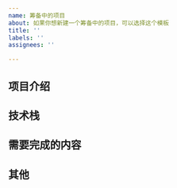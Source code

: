 ```yaml
---
name: 筹备中的项目
about: 如果你想新建一个筹备中的项目，可以选择这个模板
title: ''
labels: ''
assignees: ''

---
```


## 项目介绍
<!-- 请用简洁的语言介绍一下你的项目 -->

## 技术栈
<!-- 请用简洁的语言介绍一下本项目需要的技术栈 -->

## 需要完成的内容
<!-- 请用简洁的语言介绍一下本项目需要完成的内容 -->


## 其他
<!-- 如果你有什么其他想说的，也可以写进来 -->
